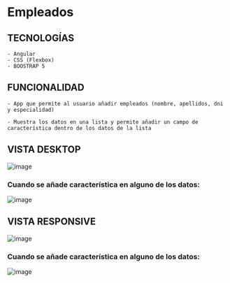 # Empleados

## TECNOLOGÍAS
    - Angular
    - CSS (Flexbox)
    - BOOSTRAP 5

## FUNCIONALIDAD

    - App que permite al usuario añadir empleados (nombre, apellidos, dni y especialidad)

    - Muestra los datos en una lista y permite añadir un campo de característica dentro de los datos de la lista

## VISTA DESKTOP
![image](https://user-images.githubusercontent.com/88061350/208481083-148977a7-7a2a-4d9d-9135-aa87566c9cb5.png)

### Cuando se añade característica en alguno de los datos: 
![image](https://user-images.githubusercontent.com/88061350/208481681-4f2491be-064e-4443-8463-9c302d72589f.png)

## VISTA RESPONSIVE

![image](https://user-images.githubusercontent.com/88061350/208481244-49a099f8-4f53-4611-af2e-e3610448cbfb.png)

### Cuando se añade característica en alguno de los datos:
![image](https://user-images.githubusercontent.com/88061350/208481832-9baf0809-8c78-467b-b824-e1b92bf28530.png)
